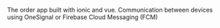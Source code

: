 The order app built with ionic and vue. 
Communication between devices using OneSignal or Firebase Cloud Messaging (FCM)
